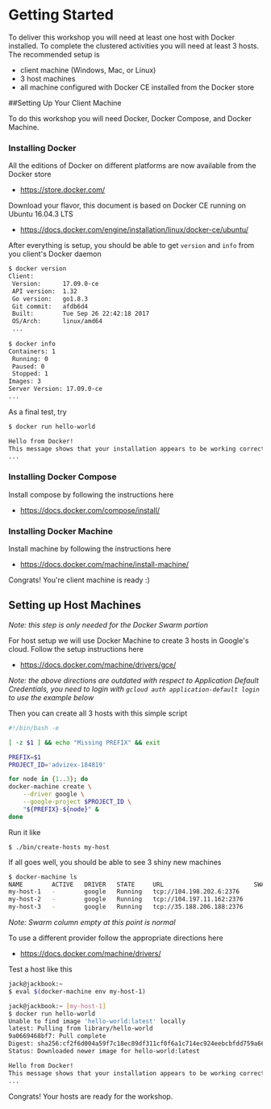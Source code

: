 # Getting Started

To deliver this workshop you will need at least one host with Docker installed.  To complete the clustered activities you will need at least 3 hosts.  The recommended setup is

- client machine (Windows, Mac, or Linux)
- 3 host machines
- all machine configured with Docker CE installed from the Docker store

##Setting Up Your Client Machine

To do this workshop you will need Docker, Docker Compose, and Docker Machine.

### Installing Docker

All the editions of Docker on different platforms are now available from the Docker store

- https://store.docker.com/

Download your flavor, this document is based on Docker CE running on Ubuntu 16.04.3 LTS

- https://docs.docker.com/engine/installation/linux/docker-ce/ubuntu/

After everything is setup, you should be able to get `version` and `info` from you client's Docker daemon

```bash
$ docker version
Client:
 Version:      17.09.0-ce
 API version:  1.32
 Go version:   go1.8.3
 Git commit:   afdb6d4
 Built:        Tue Sep 26 22:42:18 2017
 OS/Arch:      linux/amd64
 ...
 
$ docker info
Containers: 1
 Running: 0
 Paused: 0
 Stopped: 1
Images: 3
Server Version: 17.09.0-ce
...
```

As a final test, try

```bash
$ docker run hello-world

Hello from Docker!
This message shows that your installation appears to be working correctly.
...
```

### Installing Docker Compose

Install compose by following the instructions here

- https://docs.docker.com/compose/install/

### Installing Docker Machine

Install machine by following the instructions here

- https://docs.docker.com/machine/install-machine/

Congrats! You're client machine is ready :)

## Setting up Host Machines

_Note: this step is only needed for the Docker Swarm portion_

For host setup we will use Docker Machine to create 3 hosts in Google's cloud.  Follow the setup instructions here

- https://docs.docker.com/machine/drivers/gce/

_Note: the above directions are outdated with respect to Application Default Credentials, you need to login with `gcloud auth application-default login` to use the example below_

Then you can create all 3 hosts with this simple script

```bash
#!/bin/bash -e

[ -z $1 ] && echo "Missing PREFIX" && exit

PREFIX=$1
PROJECT_ID='advizex-184819'

for node in {1..3}; do
docker-machine create \
    --driver google \
    --google-project $PROJECT_ID \
    "${PREFIX}-${node}" &
done
```

Run it like

```
$ ./bin/create-hosts my-host
```

If all goes well, you should be able to see 3 shiny new machines

```bash
$ docker-machine ls
NAME        ACTIVE   DRIVER   STATE     URL                         SWARM   DOCKER        ERRORS
my-host-1   -        google   Running   tcp://104.198.202.6:2376            v17.10.0-ce   
my-host-2   -        google   Running   tcp://104.197.11.162:2376           v17.10.0-ce   
my-host-3   -        google   Running   tcp://35.188.206.188:2376           v17.10.0-ce   
```

_Note: Swarm column empty at this point is normal_

To use a different provider follow the appropriate directions here

- https://docs.docker.com/machine/drivers/

Test a host like this

```bash
jack@jackbook:~ 
$ eval $(docker-machine env my-host-1)

jack@jackbook:~ [my-host-1]
$ docker run hello-world
Unable to find image 'hello-world:latest' locally
latest: Pulling from library/hello-world
9a0669468bf7: Pull complete 
Digest: sha256:cf2f6d004a59f7c18ec89df311cf0f6a1c714ec924eebcbfdd759a669b90e711
Status: Downloaded newer image for hello-world:latest

Hello from Docker!
This message shows that your installation appears to be working correctly.
...
```

Congrats! Your hosts are ready for the workshop.
